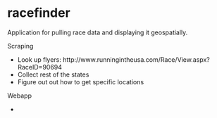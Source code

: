 racefinder
==========

Application for pulling race data and displaying it geospatially.

Scraping
<ul>
    <li>Look up flyers: http://www.runningintheusa.com/Race/View.aspx?RaceID=90694</li>
    <li>Collect rest of the states</li>
    <li>Figure out out how to get specific locations</li>
</ul

Webapp
<ul>
    <li></li>
</ul
